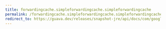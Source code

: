 ```yaml
---
title: forwardingcache.simpleforwardingcache.simpleforwardingcache
permalink: /forwardingcache.simpleforwardingcache.simpleforwardingcache/
redirect_to: https://guava.dev/releases/snapshot-jre/api/docs/com/google/common/cache/ForwardingCache.SimpleForwardingCache.html#SimpleForwardingCache-com.google.common.cache.Cache-
---
```

